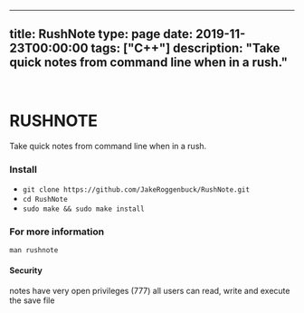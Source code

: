 
---
title: RushNote
type: page
date: 2019-11-23T00:00:00
tags: ["C++"]
description: "Take quick notes from command line when in a rush."
---


<br>

# RUSHNOTE
Take quick notes from command line when in a rush.

### Install
* `git clone https://github.com/JakeRoggenbuck/RushNote.git`
* `cd RushNote`
* `sudo make && sudo make install`

### For more information
`man rushnote`

#### Security
notes have very open privileges (777)
all users can read, write and execute the save file
